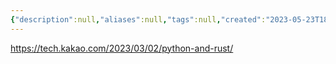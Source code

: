 ```yaml
---
{"description":null,"aliases":null,"tags":null,"created":"2023-05-23T18:05:43","updated":"2023-07-15T21:33:02","title":"카카오 테크블로그 - 파이썬과 러스트","dg-publish":true,"permalink":"/docs/카카오 테크블로그 - 파이썬과 러스트/","dgPassFrontmatter":true}
---
```


https://tech.kakao.com/2023/03/02/python-and-rust/
